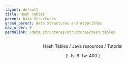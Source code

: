 ```yaml
---
layout: default
title: Hash Tables
parent: Data Structures
grand_parent: Data Structures and Algorithms
nav_order: 9
permalink: /data_structures/structures/hash_tables
---
```

<div align="center" markdown="1">
Hash Tables / Java resources / Tutorial

{: .fs-8 .fw-400 }
</div>